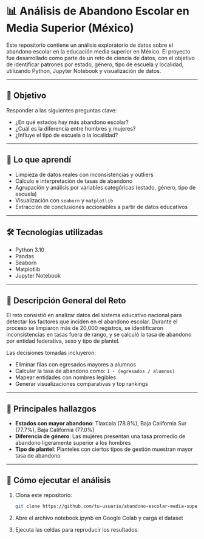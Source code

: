 # 📊 Análisis de Abandono Escolar en Media Superior (México)

Este repositorio contiene un análisis exploratorio de datos sobre el abandono escolar en la educación media superior en México. El proyecto fue desarrollado como parte de un reto de ciencia de datos, con el objetivo de identificar patrones por estado, género, tipo de escuela y localidad, utilizando Python, Jupyter Notebook y visualización de datos.

---

## 🎯 Objetivo

Responder a las siguientes preguntas clave:

- ¿En qué estados hay más abandono escolar?
- ¿Cuál es la diferencia entre hombres y mujeres?
- ¿Influye el tipo de escuela o la localidad?

---

## 🧠 Lo que aprendí

- Limpieza de datos reales con inconsistencias y outliers
- Cálculo e interpretación de tasas de abandono
- Agrupación y análisis por variables categóricas (estado, género, tipo de escuela)
- Visualización con `seaborn` y `matplotlib`
- Extracción de conclusiones accionables a partir de datos educativos

---

## 🛠️ Tecnologías utilizadas

- Python 3.10
- Pandas
- Seaborn
- Matplotlib
- Jupyter Notebook

---

## 📝 Descripción General del Reto

El reto consistió en analizar datos del sistema educativo nacional para detectar los factores que inciden en el abandono escolar. Durante el proceso se limpiaron más de 20,000 registros, se identificaron inconsistencias en tasas fuera de rango, y se calculó la tasa de abandono por entidad federativa, sexo y tipo de plantel.

Las decisiones tomadas incluyeron:

- Eliminar filas con egresados mayores a alumnos
- Calcular la tasa de abandono como: `1 - (egresados / alumnos)`
- Mapear entidades con nombres legibles
- Generar visualizaciones comparativas y top rankings

---

## 📌 Principales hallazgos

- **Estados con mayor abandono**: Tlaxcala (78.8%), Baja California Sur (77.7%), Baja California (77.0%)
- **Diferencia de género**: Las mujeres presentan una tasa promedio de abandono ligeramente superior a los hombres
- **Tipo de plantel**: Planteles con ciertos tipos de gestión muestran mayor tasa de abandono

---

## 🚀 Cómo ejecutar el análisis

1. Clona este repositorio:
   ```bash
   git clone https://github.com/tu-usuario/abandono-escolar-media-superior.git

2. Abre el archivo notebook.ipynb en Google Colab y carga el dataset

3. Ejecuta las celdas para reproducir los resultados.
